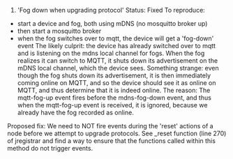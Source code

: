 

1. 'Fog down when upgrading protocol'
Status: Fixed
To reproduce:
- start a device and fog, both using mDNS (no mosquitto broker up)
- then start a mosquitto broker
- when the fog switches over to mqtt, the device will get a 'fog-down' event
The likely culprit: the device has already switched over to mqtt and is listening on the mdns local channel for fogs. When the fog realizes it can switch to MQTT, it shuts down its advertisement on the mDNS local channel, which the device sees.
Something strange: even though the fog shuts down its advertisement, it is then immediately coming online on MQTT, and so the device should see it as online on MQTT, and thus determine that it is indeed online.
The reason: The mqtt-fog-up event fires before the mdns-fog-down event, and thus when the mqtt-fog-up event is received, it is ignored, because we already have the fog recorded as online.

Proposed fix: We need to NOT fire events during the 'reset' actions of a node before we attempt to upgrade protocols. See \_reset function (line 270) of jregistrar and find a way to ensure that the functions called within this method do not trigger events.
